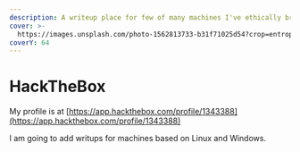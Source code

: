 ```yaml
---
description: A writeup place for few of many machines I've ethically broken into...
cover: >-
  https://images.unsplash.com/photo-1562813733-b31f71025d54?crop=entropy&cs=srgb&fm=jpg&ixid=M3wxOTcwMjR8MHwxfHNlYXJjaHwzfHxoYWNrZXJ8ZW58MHx8fHwxNjg0MjQyMTkzfDA&ixlib=rb-4.0.3&q=85
coverY: 64
---
```


# HackTheBox

My profile is at [https://app.hackthebox.com/profile/1343388](https://app.hackthebox.com/profile/1343388)

I am going to add writups for machines based on Linux and Windows.
